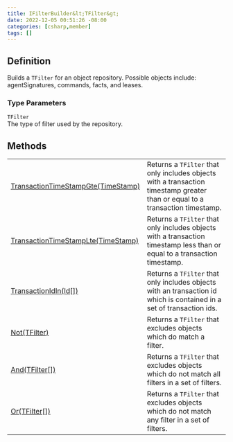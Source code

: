 ```yaml
---
title: IFilterBuilder&lt;TFilter&gt;
date: 2022-12-05 00:51:26 -08:00
categories: [csharp,member]
tags: []
---
```


## Definition

Builds a <code class='language-plaintext highlighter-rouge'>TFilter</code> for an object repository. Possible objects include: agentSignatures,
commands,
facts, and leases.

### Type Parameters
`TFilter`<br />The type of filter used by the repository.
## Methods
<table><tr><td><!--/posts/csharp.member.entitydb.abstractions.queries.filterbuilders.ifilterbuilder`1.transactiontimestampgte/--><a href='#'>TransactionTimeStampGte(TimeStamp)</a></td><td>
Returns a <code class='language-plaintext highlighter-rouge'>TFilter</code> that only includes objects with a transaction timestamp greater than or
equal to a transaction timestamp.
</td></tr><tr><td><!--/posts/csharp.member.entitydb.abstractions.queries.filterbuilders.ifilterbuilder`1.transactiontimestamplte/--><a href='#'>TransactionTimeStampLte(TimeStamp)</a></td><td>
Returns a <code class='language-plaintext highlighter-rouge'>TFilter</code> that only includes objects with a transaction timestamp less than or
equal to a transaction timestamp.
</td></tr><tr><td><!--/posts/csharp.member.entitydb.abstractions.queries.filterbuilders.ifilterbuilder`1.transactionidin/--><a href='#'>TransactionIdIn(Id[])</a></td><td>
Returns a <code class='language-plaintext highlighter-rouge'>TFilter</code> that only includes objects with an transaction id which is contained in a
set of transaction ids.
</td></tr><tr><td><!--/posts/csharp.member.entitydb.abstractions.queries.filterbuilders.ifilterbuilder`1.not/--><a href='#'>Not(TFilter)</a></td><td>
Returns a <code class='language-plaintext highlighter-rouge'>TFilter</code> that excludes objects which do match a filter.
</td></tr><tr><td><!--/posts/csharp.member.entitydb.abstractions.queries.filterbuilders.ifilterbuilder`1.and/--><a href='#'>And(TFilter[])</a></td><td>
Returns a <code class='language-plaintext highlighter-rouge'>TFilter</code> that excludes objects which do not match all filters in a set of filters.
</td></tr><tr><td><!--/posts/csharp.member.entitydb.abstractions.queries.filterbuilders.ifilterbuilder`1.or/--><a href='#'>Or(TFilter[])</a></td><td>
Returns a <code class='language-plaintext highlighter-rouge'>TFilter</code> that excludes objects which do not match any filter in a set of filters.
</td></tr></table>

